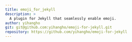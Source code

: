 ```yaml
---
title: emoji_for_jekyll
description: >
  A plugin for Jekyll that seamlessly enable emoji.
author: yihangho
git: git@github.com:yihangho/emoji-for-jekyll.git
repository: https://github.com/yihangho/emoji-for-jekyll
---
```

